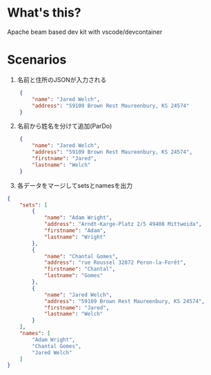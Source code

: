 # What's this?
Apache beam based dev kit with vscode/devcontainer 
# Scenarios

1. 名前と住所のJSONが入力される
```json
	{
		"name": "Jared Welch",
		"address": "59109 Brown Rest Maureenbury, KS 24574"
	}
```
2. 名前から姓名を分けて追加(ParDo)
```json
	{
		"name": "Jared Welch",
		"address": "59109 Brown Rest Maureenbury, KS 24574",
		"firstname": "Jared",
		"lastname": "Welch"
	}
```
3. 各データをマージしてsetsとnamesを出力
```json
{
	"sets": [
		{
			"name": "Adam Wright",
			"address": "Arndt-Karge-Platz 2/5 49408 Mittweida",
			"firstname": "Adam",
			"lastname": "Wright"
		},
		{
			"name": "Chantal Gomes",
			"address": "rue Roussel 32872 Peron-la-Forêt",
			"firstname": "Chantal",
			"lastname": "Gomes"
		},
		{
			"name": "Jared Welch",
			"address": "59109 Brown Rest Maureenbury, KS 24574",
			"firstname": "Jared",
			"lastname": "Welch"
		}
	],
	"names": [
		"Adam Wright",
		"Chantal Gomes",
		"Jared Welch"
	]
}
```